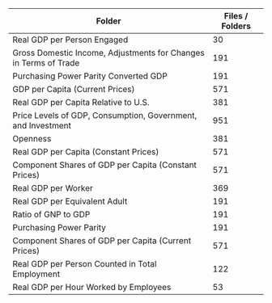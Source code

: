 | Folder                                                           |   Files / Folders |
|------------------------------------------------------------------|-------------------|
| Real GDP per Person Engaged                                      |                30 |
| Gross Domestic Income, Adjustments for Changes in Terms of Trade |               191 |
| Purchasing Power Parity Converted GDP                            |               191 |
| GDP per Capita (Current Prices)                                  |               571 |
| Real GDP per Capita Relative to U.S.                             |               381 |
| Price Levels of GDP, Consumption, Government, and Investment     |               951 |
| Openness                                                         |               381 |
| Real GDP per Capita (Constant Prices)                            |               571 |
| Component Shares of GDP per Capita (Constant Prices)             |               571 |
| Real GDP per Worker                                              |               369 |
| Real GDP per Equivalent Adult                                    |               191 |
| Ratio of GNP to GDP                                              |               191 |
| Purchasing Power Parity                                          |               191 |
| Component Shares of GDP per Capita (Current Prices)              |               571 |
| Real GDP per Person Counted in Total Employment                  |               122 |
| Real GDP per Hour Worked by Employees                            |                53 |